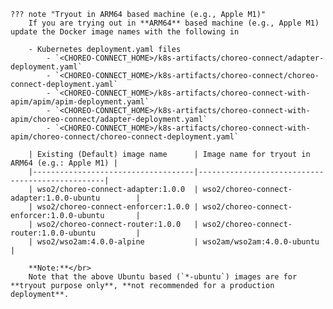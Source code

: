 
    ??? note "Tryout in ARM64 based machine (e.g., Apple M1)"
        If you are trying out in **ARM64** based machine (e.g., Apple M1) update the Docker image names with the following in
    
        - Kubernetes deployment.yaml files
            - `<CHOREO-CONNECT_HOME>/k8s-artifacts/choreo-connect/adapter-deployment.yaml`
            - `<CHOREO-CONNECT_HOME>/k8s-artifacts/choreo-connect/choreo-connect-deployment.yaml`
            - `<CHOREO-CONNECT_HOME>/k8s-artifacts/choreo-connect-with-apim/apim/apim-deployment.yaml`
            - `<CHOREO-CONNECT_HOME>/k8s-artifacts/choreo-connect-with-apim/choreo-connect/adapter-deployment.yaml`
            - `<CHOREO-CONNECT_HOME>/k8s-artifacts/choreo-connect-with-apim/choreo-connect/choreo-connect-deployment.yaml`
        
        | Existing (Default) image name      | Image name for tryout in ARM64 (e.g.: Apple M1) |
        |------------------------------------|-------------------------------------------------|
        | wso2/choreo-connect-adapter:1.0.0  | wso2/choreo-connect-adapter:1.0.0-ubuntu        |
        | wso2/choreo-connect-enforcer:1.0.0 | wso2/choreo-connect-enforcer:1.0.0-ubuntu       |
        | wso2/choreo-connect-router:1.0.0   | wso2/choreo-connect-router:1.0.0-ubuntu         |
        | wso2/wso2am:4.0.0-alpine           | wso2am/wso2am:4.0.0-ubuntu                      |
    
        **Note:**</br>
        Note that the above Ubuntu based (`*-ubuntu`) images are for **tryout purpose only**, **not recommended for a production deployment**.
